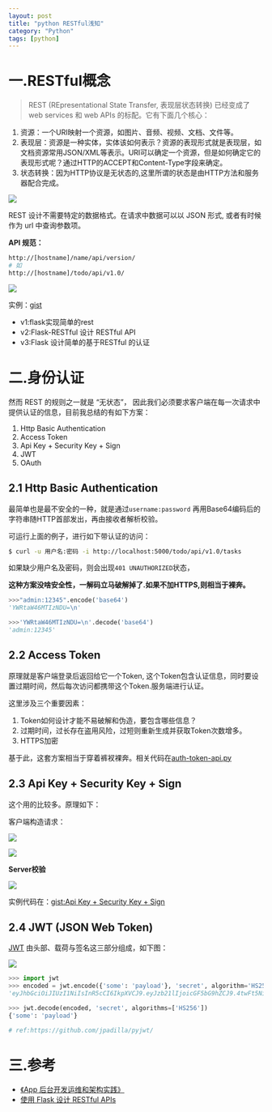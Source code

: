 ```yaml
---
layout: post
title: "python RESTful浅知"
category: "Python"
tags: [python]
---
```


# 一.RESTful概念

>REST (REpresentational State Transfer, 表现层状态转换) 已经变成了 web services 和 web APIs 的标配。它有下面几个核心：

1. 资源：一个URI映射一个资源，如图片、音频、视频、文档、文件等。
2. 表现层：资源是一种实体，实体该如何表示？资源的表现形式就是表现层，如文档资源常用JSON/XML等表示。URI可以确定一个资源，但是如何确定它的表现形式呢？通过HTTP的ACCEPT和Content-Type字段来确定。
3. 状态转换：因为HTTP协议是无状态的,这里所谓的状态是由HTTP方法和服务器配合完成。

![](http://beginman.qiniudn.com/2017-02-08-14864405658941.jpg)

REST 设计不需要特定的数据格式。在请求中数据可以以 JSON 形式, 或者有时候作为 url 中查询参数项。

**API 规范：**

```bash
http://[hostname]/name/api/version/ 
# 如
http://[hostname]/todo/api/v1.0/
```

![](http://beginman.qiniudn.com/2017-02-08-14864407886892.jpg)

实例：[gist](https://gist.github.com/BeginMan/a31c9f51dc3547774dcde01d87a81323)

- v1:flask实现简单的rest
- v2:Flask-RESTful 设计 RESTful API
- v3:Flask 设计简单的基于RESTful 的认证

# 二.身份认证

然而 REST 的规则之一就是 “无状态”， 因此我们必须要求客户端在每一次请求中提供认证的信息，目前我总结的有如下方案：

1. Http Basic Authentication
2. Access Token
3. Api Key + Security Key + Sign
4. JWT
5. OAuth

## 2.1 Http Basic Authentication

最简单也是最不安全的一种，就是通过`username:password` 再用Base64编码后的字符串随HTTP首部发出，再由接收者解析校验。

可运行上面的例子，进行如下带认证的访问：

```bash
$ curl -u 用户名:密码 -i http://localhost:5000/todo/api/v1.0/tasks
```

如果缺少用户名及密码，则会出现`401 UNAUTHORIZED`状态，

**这种方案没啥安全性，一解码立马破解掉了.如果不加HTTPS,则相当于裸奔。**

```python
>>>"admin:12345".encode('base64')
'YWRtaW46MTIzNDU=\n'

>>>'YWRtaW46MTIzNDU=\n'.decode('base64')
'admin:12345'
```

## 2.2 Access Token

原理就是客户端登录后返回给它一个Token, 这个Token包含认证信息，同时要设置过期时间，然后每次访问都携带这个Token.服务端进行认证。

这里涉及三个重要因素：

1. Token如何设计才能不易破解和伪造，要包含哪些信息？
2. 过期时间，过长存在盗用风险，过短则重新生成并获取Token次数增多。
3. HTTPS加密

基于此，这套方案相当于穿着裤衩裸奔。相关代码在[auth-token-api.py](https://gist.github.com/BeginMan/a31c9f51dc3547774dcde01d87a81323#file-auth-token-api-py)

## 2.3 Api Key + Security Key + Sign

这个用的比较多。原理如下：

客户端构造请求：

![](http://beginman.qiniudn.com/2017-02-08-14865443118992.jpg)

![](media/14865443435855.jpg)

**Server校验**

![](http://beginman.qiniudn.com/2017-02-08-14865443607473.jpg)

实例代码在：[gist:Api Key + Security Key + Sign](https://gist.github.com/BeginMan/231f479f30244fa35b7718e41b249490)

## 2.4 JWT (JSON Web Token)

[JWT](https://jwt.io/) 由头部、载荷与签名这三部分组成，如下图：

![](http://beginman.qiniudn.com/2017-02-08-14865455976696.jpg)

```python
>>> import jwt
>>> encoded = jwt.encode({'some': 'payload'}, 'secret', algorithm='HS256')
'eyJhbGciOiJIUzI1NiIsInR5cCI6IkpXVCJ9.eyJzb21lIjoicGF5bG9hZCJ9.4twFt5NiznN84AWoo1d7KO1T_yoc0Z6XOpOVswacPZg'

>>> jwt.decode(encoded, 'secret', algorithms=['HS256'])
{'some': 'payload'}

# ref:https://github.com/jpadilla/pyjwt/
```

# 三.参考

- [《App 后台开发运维和架构实践》](https://book.douban.com/subject/26792337/)
- [使用 Flask 设计 RESTful APIs](http://www.pythondoc.com/flask-restful/index.html)

